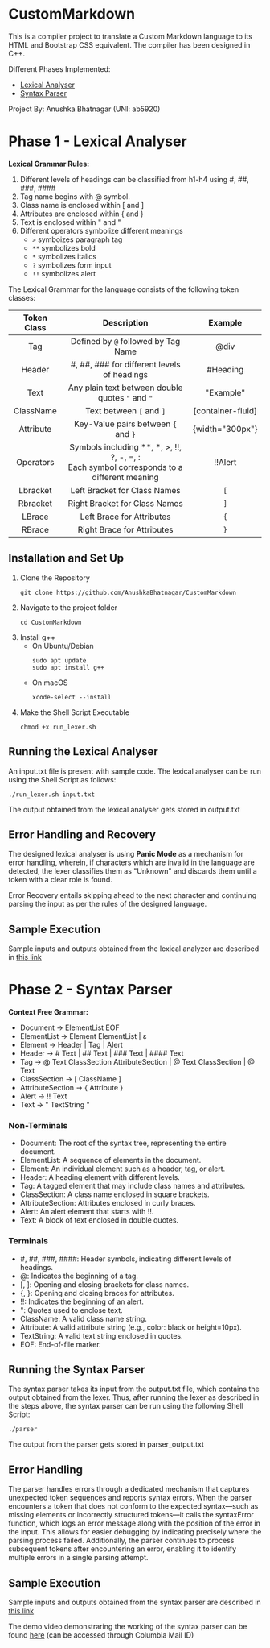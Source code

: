 # CustomMarkdown

This is a compiler project to translate a Custom Markdown language to its HTML and Bootstrap CSS equivalent. The compiler has been designed in C++.

Different Phases Implemented:
- [Lexical Analyser](#phase-1---lexical-analyser)
- [Syntax Parser](#phase-2---syntax-parser)

Project By: Anushka Bhatnagar (UNI: ab5920)

# Phase 1 - Lexical Analyser
**Lexical Grammar Rules:**
1. Different levels of headings can be classified from h1-h4 using #, ##, ###, ####
2. Tag name begins with @ symbol.
3. Class name is enclosed within [ and ]
4. Attributes are enclosed within { and }
5. Text is enclosed within " and "
6. Different operators symbolize different meanings
   - `>` symboizes paragraph tag
   - `**` symbolizes bold
   - `*` symbolizes italics
   - `?` symbolizes form input
   - `!!` symbolizes alert

The Lexical Grammar for the language consists of the following token classes:

| Token Class | Description | Example |
|  :---:        |     :---:     |        :---: |
| Tag   | Defined by `@` followed by Tag Name    | @div  |
| Header   | #, ##, ### for different levels of headings    | #Heading  |
| Text    | Any plain text between double quotes `"` and `"`| "Example"|
| ClassName  | Text between `[` and `]`    | [container-fluid]   |
| Attribute   | Key-Value pairs between `{` and `}`    | {width="300px"}   |
| Operators  | Symbols including **, *, >, !!, ?, -, =, : <br> Each symbol corresponds to a different meaning | !!Alert   |
| Lbracket  | Left Bracket for Class Names    | `[`   |
| Rbracket  | Right Bracket for Class Names    | `]`   |
| LBrace | Left Brace for Attributes    | `{`   |
| RBrace  |  Right Brace for Attributes    | `}`   |

## Installation and Set Up

1. Clone the Repository
   ```
   git clone https://github.com/AnushkaBhatnagar/CustomMarkdown
   ```
2. Navigate to the project folder
   ```
   cd CustomMarkdown
   ```
4. Install g++
   - On Ubuntu/Debian
     ```
     sudo apt update
     sudo apt install g++
     ```
   - On macOS
     ```
     xcode-select --install
     ```
5. Make the Shell Script Executable
   ```
   chmod +x run_lexer.sh
   ```

## Running the Lexical Analyser

An input.txt file is present with sample code. The lexical analyser can be run using the Shell Script as follows:

  ```
  ./run_lexer.sh input.txt
  ```

The output obtained from the lexical analyser gets stored in output.txt

## Error Handling and Recovery

The designed lexical analyser is using **Panic Mode** as a mechanism for error handling, wherein, if characters which are invalid in the language are detected, the lexer classifies them as "Unknown" and discards them until a token with a clear role is found.

Error Recovery entails skipping ahead to the next character and continuing parsing the input as per the rules of the designed language.

## Sample Execution

Sample inputs and outputs obtained from the lexical analyzer are described in [this link](https://github.com/AnushkaBhatnagar/CustomMarkdown/blob/main/Sample%20Inputs%20and%20Outputs/Lexer.md)

# Phase 2 - Syntax Parser
**Context Free Grammar:**

- Document → ElementList EOF
- ElementList → Element ElementList | ε
- Element → Header | Tag | Alert
- Header → # Text | ## Text | ### Text | #### Text
- Tag → @ Text ClassSection AttributeSection | @ Text ClassSection | @ Text
- ClassSection → [ ClassName ]
- AttributeSection → { Attribute }
- Alert → !! Text
- Text → " TextString "

### Non-Terminals
- Document: The root of the syntax tree, representing the entire document.
- ElementList: A sequence of elements in the document.
- Element: An individual element such as a header, tag, or alert.
- Header: A heading element with different levels.
- Tag: A tagged element that may include class names and attributes.
- ClassSection: A class name enclosed in square brackets.
- AttributeSection: Attributes enclosed in curly braces.
- Alert: An alert element that starts with !!.
- Text: A block of text enclosed in double quotes.
  
### Terminals
- #, ##, ###, ####: Header symbols, indicating different levels of headings.
- @: Indicates the beginning of a tag.
- [, ]: Opening and closing brackets for class names.
- {, }: Opening and closing braces for attributes.
- !!: Indicates the beginning of an alert.
- ": Quotes used to enclose text.
- ClassName: A valid class name string.
- Attribute: A valid attribute string (e.g., color: black or height=10px).
- TextString: A valid text string enclosed in quotes.
- EOF: End-of-file marker.

## Running the Syntax Parser

The syntax parser takes its input from the output.txt file, which contains the output obtained from the lexer. Thus, after running the lexer as described in the steps above, the syntax parser can be run using the following Shell Script:

  ```
  ./parser
  ```

The output from the parser gets stored in parser_output.txt

## Error Handling

The parser handles errors through a dedicated mechanism that captures unexpected token sequences and reports syntax errors. When the parser encounters a token that does not conform to the expected syntax—such as missing elements or incorrectly structured tokens—it calls the syntaxError function, which logs an error message along with the position of the error in the input. This allows for easier debugging by indicating precisely where the parsing process failed. Additionally, the parser continues to process subsequent tokens after encountering an error, enabling it to identify multiple errors in a single parsing attempt.

## Sample Execution

Sample inputs and outputs obtained from the syntax parser are described in [this link](https://github.com/AnushkaBhatnagar/CustomMarkdown/blob/main/Sample%20Inputs%20and%20Outputs/Parser.md)

The demo video demonstraring the working of the syntax parser can be found [here](https://drive.google.com/file/d/1WPGqp0m2cf6LVfs_6w3EoB3QuYQ8kHGk/view?usp=sharing) (can be accessed through Columbia Mail ID)
